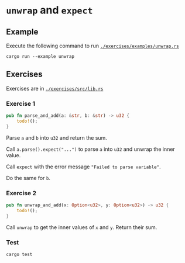 # `unwrap` and `expect`

## Example

Execute the following command to run [`./exercises/examples/unwrap.rs`](./exercises/examples/unwrap.rs)

```shell
cargo run --example unwrap
```

## Exercises

Exercises are in [`./exercises/src/lib.rs`](./exercises/src/lib.rs)

### Exercise 1

```rust
pub fn parse_and_add(a: &str, b: &str) -> u32 {
    todo!();
}
```

Parse `a` and `b` into `u32` and return the sum.

Call `a.parse().expect("...")` to parse `a` into `u32` and unwrap the inner value.

Call `expect` with the error message `"Failed to parse variable"`.

Do the same for `b`.

### Exercise 2

```rust
pub fn unwrap_and_add(x: Option<u32>, y: Option<u32>) -> u32 {
    todo!();
}
```

Call `unwrap` to get the inner values of `x` and `y`. Return their sum.

### Test

```shell
cargo test
```
